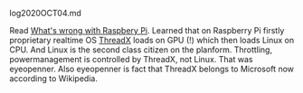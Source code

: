 log2020OCT04.md

Read [What's wrong with Raspbery Pi](https://habr.com/ru/post/440584/). Learned that on Raspberry Pi firstly proprietary realtime OS [ThreadX](https://en.wikipedia.org/wiki/ThreadX) loads on GPU (!) which then loads Linux on CPU. And Linux is the second class citizen on the planform. Throttling, powermanagement is controlled by ThreadX, not Linux. That was eyeopenner. Also eyeopenner is fact that ThreadX belongs to Microsoft now according to Wikipedia.
